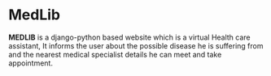 # MedLib

__MEDLIB__ is a django-python based website which is a virtual Health care assistant, It informs the user 
about the possible disease he is suffering from and the nearest medical specialist details he can meet
and take appointment.
